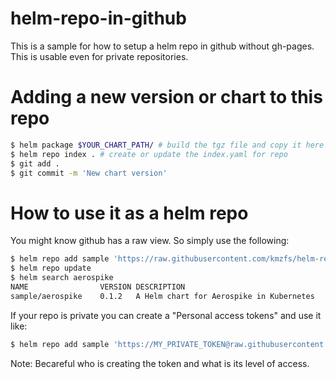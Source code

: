# helm-repo-in-github

This is a sample for how to setup a helm repo in github without gh-pages. This is usable even for private repositories.


# Adding a new version or chart to this repo

```bash
$ helm package $YOUR_CHART_PATH/ # build the tgz file and copy it here
$ helm repo index . # create or update the index.yaml for repo
$ git add .
$ git commit -m 'New chart version'
```

# How to use it as a helm repo

You might know github has a raw view. So simply use the following:

```bash
$ helm repo add sample 'https://raw.githubusercontent.com/kmzfs/helm-repo-in-github/master/'
$ helm repo update
$ helm search aerospike
NAME            	VERSION	DESCRIPTION
sample/aerospike	0.1.2  	A Helm chart for Aerospike in Kubernetes
```

If your repo is private you can create a "Personal access tokens" and use it like:

```bash
$ helm repo add sample 'https://MY_PRIVATE_TOKEN@raw.githubusercontent.com/kmzfs/helm-repo-in-github/master/'
```

Note: Becareful who is creating the token and what is its level of access.
